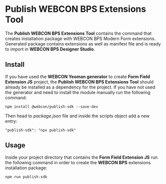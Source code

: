 # Publish WEBCON BPS Extensions Tool

The **Publish WEBCON BPS Extensions Tool** contains the command that creates installation package with WEBCON BPS Modern Form extensions.
Generated package contains extensions as well as manifest file and is ready to import in **WEBCON BPS Designer Studio**.

## Install 
If you have used the **WEBCON Yeoman generator** to create **Form Field Extension JS** project, the **Publish WEBCON BPS Extensions Tool** should already be installed as a dependency for the project.
If you have not used the generator and need to install the module manually run the following command:

```
npm install @webcon/publish-sdk --save-dev
```

Then head to *package.json* file and inside the scripts object add a new entry:

```
"publish-sdk": "npx publish-sdk"
```

## Usage
Inside your project directory that contains the **Form Field Extension JS** run the following command in order to create the **WEBCON BPS** extensions installation package:

```
npm run publish-sdk
```